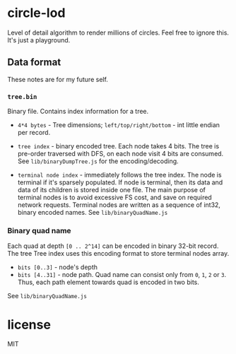 # circle-lod

Level of detail algorithm to render millions of circles. Feel free to ignore this.
It's just a playground.


## Data format

These notes are for my future self.

### `tree.bin`

Binary file. Contains index information for a tree.

* `4*4 bytes` - Tree dimensions; `left/top/right/bottom` - int little endian per
  record.

* `tree index` - binary encoded tree. Each node takes 4 bits. The tree is pre-order
  traversed with DFS, on each node visit 4 bits are consumed. See `lib/binaryDumpTree.js`
  for the encoding/decoding.

* `terminal node index` - immediately follows the tree index. The node is terminal
  if it's sparsely populated. If node is terminal, then its data and data of its
  children is stored inside one file. The main purpose of terminal nodes is to avoid
  excessive FS cost, and save on required network requests. Terminal nodes are
  written as a sequence of int32, binary encoded names. See `lib/binaryQuadName.js`

### Binary quad name

Each quad at depth `[0 .. 2^14]` can be encoded in binary 32-bit record. The tree
Tree index uses this encoding format to store terminal nodes array.

* `bits [0..3]` - node's depth
* `bits [4..31]` - node path. Quad name can consist only from `0`, `1`, `2` or `3`.
Thus, each path element towards quad is encoded in two bits.

See `lib/binaryQuadName.js`

# license

MIT
